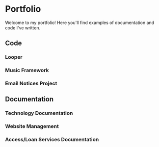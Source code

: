 # Portfolio
Welcome to my portfolio!  Here you'll find examples of documentation and code I've written.

## Code

### Looper

### Music Framework

### Email Notices Project

## Documentation

### Technology Documentation

### Website Management

### Access/Loan Services Documentation
